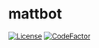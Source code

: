 # mattbot

[![License](https://img.shields.io/github/license/matthewzring/mattbot?label=License)](https://github.com/matthewzring/mattbot/blob/main/LICENSE)
[![CodeFactor](https://www.codefactor.io/repository/github/matthewzring/mattbot/badge)](https://www.codefactor.io/repository/github/matthewzring/mattbot)
